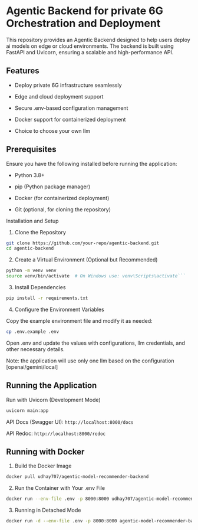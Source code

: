 # Agentic Backend for private 6G Orchestration and Deployment

This repository provides an Agentic Backend designed to help users deploy ai models on edge or cloud environments. The backend is built using FastAPI and Uvicorn, ensuring a scalable and high-performance API.

## Features

 - Deploy private 6G infrastructure seamlessly

 - Edge and cloud deployment support

 - Secure .env-based configuration management

 - Docker support for containerized deployment
   
 - Choice to choose your own llm

## Prerequisites

Ensure you have the following installed before running the application:

- Python 3.8+

- pip (Python package manager)

- Docker (for containerized deployment)

- Git (optional, for cloning the repository)

Installation and Setup

1. Clone the Repository

```bash
git clone https://github.com/your-repo/agentic-backend.git
cd agentic-backend
```

2. Create a Virtual Environment (Optional but Recommended)

```bash
python -m venv venv
source venv/bin/activate  # On Windows use: venv\Scripts\activate```
```

3. Install Dependencies

```bash
pip install -r requirements.txt
```

4. Configure the Environment Variables

Copy the example environment file and modify it as needed:

```bash
cp .env.example .env
```

Open .env and update the values with configurations, llm credentials, and other necessary details.

Note: the application will use only one llm based on the configuration [openai/gemini/local]

## Running the Application

Run with Uvicorn (Development Mode)

```bash
uvicorn main:app
```

API Docs (Swagger UI): `http://localhost:8000/docs`

API Redoc: `http://localhost:8000/redoc`

## Running with Docker

1. Build the Docker Image

```bash
docker pull udhay707/agentic-model-recommender-backend
```

2. Run the Container with Your .env File

```bash
docker run --env-file .env -p 8000:8000 udhay707/agentic-model-recommender-backend
```

3. Running in Detached Mode

```bash
docker run -d --env-file .env -p 8000:8000 agentic-model-recommender-backend
```

